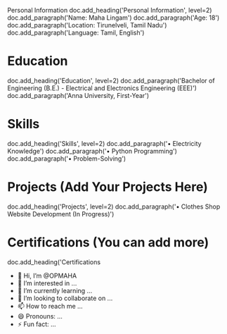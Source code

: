 Personal Information
doc.add_heading('Personal Information', level=2)
doc.add_paragraph('Name: Maha Lingam')
doc.add_paragraph('Age: 18')
doc.add_paragraph('Location: Tirunelveli, Tamil Nadu')
doc.add_paragraph('Language: Tamil, English')

# Education
doc.add_heading('Education', level=2)
doc.add_paragraph('Bachelor of Engineering (B.E.) - Electrical and Electronics Engineering (EEE)')
doc.add_paragraph('Anna University, First-Year')

# Skills
doc.add_heading('Skills', level=2)
doc.add_paragraph('• Electricity Knowledge')
doc.add_paragraph('• Python Programming')
doc.add_paragraph('• Problem-Solving')

# Projects (Add Your Projects Here)
doc.add_heading('Projects', level=2)
doc.add_paragraph('• Clothes Shop Website Development (In Progress)')

# Certifications (You can add more)
doc.add_heading('Certifications
- 👋 Hi, I’m @OPMAHA
- 👀 I’m interested in ...
- 🌱 I’m currently learning ...
- 💞️ I’m looking to collaborate on ...
- 📫 How to reach me ...
- 😄 Pronouns: ...
- ⚡ Fun fact: ...

<!---
OPMAHA/OPMAHA is a ✨ special ✨ repository because its `README.md` (this file) appears on your GitHub profile.
You can click the Preview link to take a look at your changes.
--->

